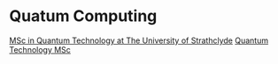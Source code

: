 # Quatum Computing
[MSc in Quantum Technology at The University of Strathclyde](https://www.strath.ac.uk/courses/postgraduatetaught/quantumtechnologies/)
[Quantum Technology MSc](https://www.gla.ac.uk/postgraduate/taught/quantumtechnology/)
